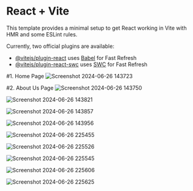# React + Vite

This template provides a minimal setup to get React working in Vite with HMR and some ESLint rules.

Currently, two official plugins are available:

- [@vitejs/plugin-react](https://github.com/vitejs/vite-plugin-react/blob/main/packages/plugin-react/README.md) uses [Babel](https://babeljs.io/) for Fast Refresh
- [@vitejs/plugin-react-swc](https://github.com/vitejs/vite-plugin-react-swc) uses [SWC](https://swc.rs/) for Fast Refresh

#1. Home Page
![Screenshot 2024-06-26 143723](https://github.com/Shaileshssss/construction/assets/108980657/4d9b6d06-81b9-42f7-9cb5-5e7fc8612423)

#2. About Us Page
![Screenshot 2024-06-26 143750](https://github.com/Shaileshssss/construction/assets/108980657/319d4201-4d42-49d5-b47f-8723d2656b04)

![Screenshot 2024-06-26 143821](https://github.com/Shaileshssss/construction/assets/108980657/d38ae2fe-e15a-450d-9662-86076e347d8c)

![Screenshot 2024-06-26 143857](https://github.com/Shaileshssss/construction/assets/108980657/2fa8e1fc-8cfb-4382-a77e-1fc1d4a9d625)

![Screenshot 2024-06-26 143956](https://github.com/Shaileshssss/construction/assets/108980657/f894c261-8282-458e-8a45-6107f21a7496)

![Screenshot 2024-06-26 225455](https://github.com/Shaileshssss/construction/assets/108980657/594f4549-37b0-49b5-84c3-81120c0310e6)

![Screenshot 2024-06-26 225526](https://github.com/Shaileshssss/construction/assets/108980657/99893ee2-91ee-4100-952d-0cba736dc1f6)

![Screenshot 2024-06-26 225545](https://github.com/Shaileshssss/construction/assets/108980657/9315886c-a188-48e3-8ea5-1a089f2e2c59)

![Screenshot 2024-06-26 225606](https://github.com/Shaileshssss/construction/assets/108980657/a92e0257-4aa0-4b77-85b1-39c6fba0a770)

![Screenshot 2024-06-26 225625](https://github.com/Shaileshssss/construction/assets/108980657/938ab91f-9223-4b2b-bf2c-67ec9a7d9bae)
